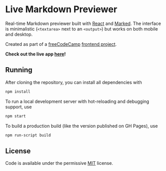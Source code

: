 # Live Markdown Previewer

Real-time Markdown previewer built with [React](https://reactjs.org/) and [Marked](https://github.com/markedjs/marked). The interface is minimalistic (`<textarea>` next to an `<output>`) but works on both mobile and desktop.

Created as part of a [freeCodeCamp](https://freecodecamp.org/) [frontend project](https://www.freecodecamp.org/learn/front-end-libraries/front-end-libraries-projects/build-a-markdown-previewer).

**Check out the live app [here](https://gabrielmajeri.ro/fcc-markdown-previewer/)!**

## Running

After cloning the repository, you can install all dependencies with

```sh
npm install
```

To run a local development server with hot-reloading and debugging support, use

```sh
npm start
```

To build a production build (like the version published on GH Pages), use

```sh
npm run-script build
```

## License

Code is available under the permissive [MIT](LICENSE.txt) license.

